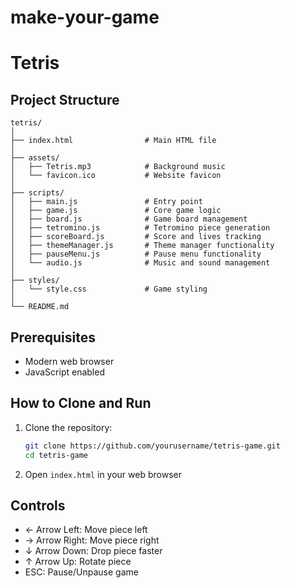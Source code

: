 # **make-your-game**
# **Tetris**

## Project Structure
```
tetris/
│
├── index.html                # Main HTML file
│
├── assets/
│   ├── Tetris.mp3            # Background music
│   └── favicon.ico           # Website favicon
│
├── scripts/
│   ├── main.js               # Entry point
│   ├── game.js               # Core game logic
│   ├── board.js              # Game board management
│   ├── tetromino.js          # Tetromino piece generation
│   ├── scoreBoard.js         # Score and lives tracking
│   ├── themeManager.js       # Theme manager functionality
│   ├── pauseMenu.js          # Pause menu functionality
│   └── audio.js              # Music and sound management
│
├── styles/
│   └── style.css             # Game styling
│
└── README.md                 
```

## Prerequisites
- Modern web browser
- JavaScript enabled

## How to Clone and Run
1. Clone the repository:
   ```bash
   git clone https://github.com/yourusername/tetris-game.git
   cd tetris-game
   ```

2. Open `index.html` in your web browser

## Controls
- ← Arrow Left: Move piece left
- → Arrow Right: Move piece right
- ↓ Arrow Down: Drop piece faster
- ↑ Arrow Up: Rotate piece
- ESC: Pause/Unpause game
